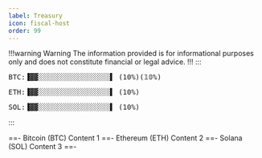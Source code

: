 ```yaml
---
label: Treasury
icon: fiscal-host
order: 99
---
```

!!!warning Warning
The information provided is for informational purposes only and does not constitute financial or legal advice.
!!!
:::
<pre>
BTC:▐▓▓░░░░░░░░░░░░░░░░░▌ (10%)(𝟙𝟘%)
</pre>
<pre>
ETH:▐▓▓░░░░░░░░░░░░░░░░░▌ (10%)
</pre>
<pre>
SOL:▐▓▓░░░░░░░░░░░░░░░░░▌ (10%)
</pre>
:::

==- Bitcoin (BTC)
Content 1
==- Ethereum (ETH)
Content 2
==- Solana (SOL)
Content 3
==-

